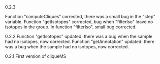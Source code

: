 0.2.3

Function "computeCliques" corrected, there was a
small bug in the "step" variable.
Function "getIsotopes" corrected, bug when
"filterIso" leave no isotopes in the group.
In function "filterIso", small bug corrected.

0.2.2
Function "getIsotopes" updated: there was a
bug when the sample had no isotopes, now corrected.
Function "getAnnotation" updated: there was a
bug when the sample had no isotopes, now corrected.

0.2.1
First version of cliqueMS